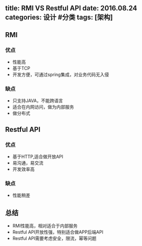 title: RMI VS Restful API
date: 2016.08.24
categories: 设计 #分类
tags: [架构]
---
 
## RMI
### 优点
* 性能高
* 基于TCP
* 开发方便，可通过spring集成，对业务代码无入侵

### 缺点
* 只支持JAVA，不能跨语言
* 适合在内网访问，做为内部服务
* 做分布式

## Restful API
### 优点
* 基于HTTP,适合做开放API
* 易沟通，易交流
* 开发效率高

### 缺点
* 性能稍差

## 总结
* RMI性能高，相对适合于内部服务
* Restful API开放性强，特别适合做APP后端API
* Restful API需要考虑安全，限流，幂等问题

